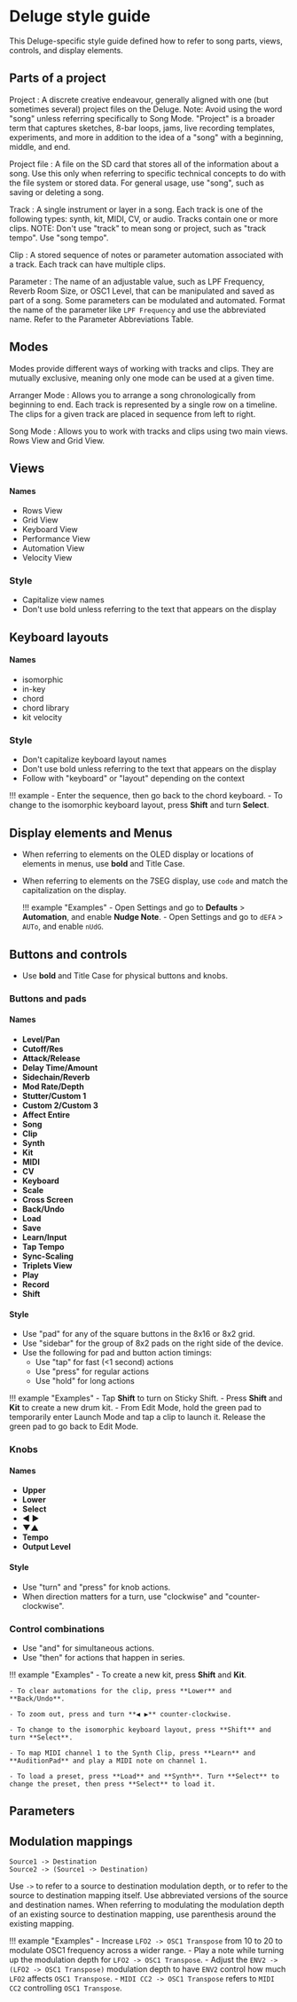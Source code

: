 # Deluge style guide

This Deluge-specific style guide defined how to refer to song parts, views, controls, and display elements.

## Parts of a project

Project
: A discrete creative endeavour, generally aligned with one (but sometimes several) project files on the Deluge. Note: Avoid using the word "song" unless referring specifically to Song Mode. "Project" is a broader term that captures sketches, 8-bar loops, jams, live recording templates, experiments, and more in addition to the idea of a "song" with a beginning, middle, and end.

Project file
: A file on the SD card that stores all of the information about a song. Use this only when referring to specific technical concepts to do with the file system or stored data. For general usage, use "song", such as saving or deleting a song.

Track
: A single instrument or layer in a song. Each track is one of the following types: synth, kit, MIDI, CV, or audio. Tracks contain one or more clips. NOTE: Don't use "track" to mean song or project, such as "track tempo". Use "song tempo".

Clip
: A stored sequence of notes or parameter automation associated with a track. Each track can have multiple clips.

Parameter
: The name of an adjustable value, such as LPF Frequency, Reverb Room Size, or OSC1 Level, that can be manipulated and saved as part of a song. Some parameters can be modulated and automated. Format the name of the parameter like `LPF Frequency` and use the abbreviated name. Refer to the Parameter Abbreviations Table. 

## Modes

Modes provide different ways of working with tracks and clips. They are mutually exclusive, meaning only one mode can be used at a given time. 

Arranger Mode
: Allows you to arrange a song chronologically from beginning to end. Each track is represented by a single row on a timeline. The clips for a given track are placed in sequence from left to right.

Song Mode
: Allows you to work with tracks and clips using two main views. Rows View and Grid View.

## Views

#### Names

- Rows View
- Grid View
- Keyboard View
- Performance View
- Automation View
- Velocity View

### Style

- Capitalize view names
- Don't use bold unless referring to the text that appears on the display

## Keyboard layouts

#### Names

- isomorphic
- in-key
- chord
- chord library
- kit velocity

### Style

- Don't capitalize keyboard layout names
- Don't use bold unless referring to the text that appears on the display
- Follow with "keyboard" or "layout" depending on the context

!!! example
    - Enter the sequence, then go back to the chord keyboard.
    - To change to the isomorphic keyboard layout, press **Shift** and turn **Select**.

## Display elements and Menus

- When referring to elements on the OLED display or locations of elements in menus, use **bold** and Title Case.
- When referring to elements on the 7SEG display, use `code` and match the capitalization on the display.

    !!! example "Examples"
        - Open Settings and go to **Defaults** > **Automation**, and enable **Nudge Note**.
        - Open Settings and go to `dEFA` > `AUTo`, and enable `nUdG`.

## Buttons and controls

- Use **bold** and Title Case for physical buttons and knobs.

### Buttons and pads

#### Names

- **Level/Pan**
- **Cutoff/Res**
- **Attack/Release**
- **Delay Time/Amount**
- **Sidechain/Reverb**
- **Mod Rate/Depth**
- **Stutter/Custom 1**
- **Custom 2/Custom 3**
- **Affect Entire**
- **Song**
- **Clip**
- **Synth**
- **Kit**
- **MIDI**
- **CV**
- **Keyboard**
- **Scale**
- **Cross Screen**
- **Back/Undo**
- **Load**
- **Save**
- **Learn/Input**
- **Tap Tempo**
- **Sync-Scaling**
- **Triplets View**
- **Play**
- **Record**
- **Shift**

#### Style

- Use "pad" for any of the square buttons in the 8x16 or 8x2 grid.
- Use "sidebar" for the group of 8x2 pads on the right side of the device.
- Use the following for pad and button action timings:
    - Use "tap" for fast (<1 second) actions
    - Use "press" for regular actions
    - Use "hold" for long actions

!!! example "Examples"
    - Tap **Shift** to turn on Sticky Shift.
    - Press **Shift** and **Kit** to create a new drum kit.
    - From Edit Mode, hold the green pad to temporarily enter Launch Mode and tap a clip to launch it. Release the green pad to go back to Edit Mode.

### Knobs

#### Names

- **Upper**
- **Lower**
- **Select**
- **◀ ▶**
- **▼▲**
- **Tempo**
- **Output Level**

#### Style

- Use "turn" and "press" for knob actions.
- When direction matters for a turn, use "clockwise" and "counter-clockwise".

### Control combinations

- Use "and" for simultaneous actions.
- Use "then" for actions that happen in series.

!!! example "Examples"
    - To create a new kit, press **Shift** and **Kit**.
    
    - To clear automations for the clip, press **Lower** and **Back/Undo**.

    - To zoom out, press and turn **◀ ▶** counter-clockwise.

    - To change to the isomorphic keyboard layout, press **Shift** and turn **Select**.

    - To map MIDI channel 1 to the Synth Clip, press **Learn** and **AuditionPad** and play a MIDI note on channel 1.

    - To load a preset, press **Load** and **Synth**. Turn **Select** to change the preset, then press **Select** to load it.

## Parameters

## Modulation mappings

`Source1 -> Destination`  
`Source2 -> (Source1 -> Destination)`

Use `->` to refer to a source to destination modulation depth, or to refer to the source to destination mapping itself. Use abbreviated versions of the source and destination names. When referring to modulating the modulation depth of an existing source to destination mapping, use parenthesis around the existing mapping.

!!! example "Examples"
    - Increase `LFO2 -> OSC1 Transpose` from 10 to 20 to modulate OSC1 frequency across a wider range. 
    - Play a note while turning up the modulation depth for `LFO2 -> OSC1 Transpose`. 
    - Adjust the `ENV2 -> (LFO2 -> OSC1 Transpose)` modulation depth to have `ENV2` control how much `LFO2` affects `OSC1 Transpose`. 
    - `MIDI CC2 -> OSC1 Transpose` refers to `MIDI CC2` controlling `OSC1 Transpose`. 

